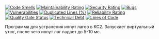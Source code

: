 [![Code Smells][code_smells_badge]][code_smells_link]
[![Maintainability Rating][maintainability_rating_badge]][maintainability_rating_link]
[![Security Rating][security_rating_badge]][security_rating_link]
[![Bugs][bugs_badge]][bugs_link]
[![Vulnerabilities][vulnerabilities_badge]][vulnerabilities_link]
[![Duplicated Lines (%)][duplicated_lines_density_badge]][duplicated_lines_density_link]
[![Reliability Rating][reliability_rating_badge]][reliability_rating_link]
[![Quality Gate Status][quality_gate_status_badge]][quality_gate_status_link]
[![Technical Debt][technical_debt_badge]][technical_debt_link]
[![Lines of Code][lines_of_code_badge]][lines_of_code_link]

Программа для устранения инпут лагов в КС2. Запускает виртуальный утюг, после чего инпут лаг падает до 5-10 мс.

<!----------------------------------------------------------------------------->

[code_smells_badge]: https://sonarcloud.io/api/project_badges/measure?project=Hummel009_CS-Iron-Fixer&metric=code_smells

[code_smells_link]: https://sonarcloud.io/summary/overall?id=Hummel009_CS-Iron-Fixer

[maintainability_rating_badge]: https://sonarcloud.io/api/project_badges/measure?project=Hummel009_CS-Iron-Fixer&metric=sqale_rating

[maintainability_rating_link]: https://sonarcloud.io/summary/overall?id=Hummel009_CS-Iron-Fixer

[security_rating_badge]: https://sonarcloud.io/api/project_badges/measure?project=Hummel009_CS-Iron-Fixer&metric=security_rating

[security_rating_link]: https://sonarcloud.io/summary/overall?id=Hummel009_CS-Iron-Fixer

[bugs_badge]: https://sonarcloud.io/api/project_badges/measure?project=Hummel009_CS-Iron-Fixer&metric=bugs

[bugs_link]: https://sonarcloud.io/summary/overall?id=Hummel009_CS-Iron-Fixer

[vulnerabilities_badge]: https://sonarcloud.io/api/project_badges/measure?project=Hummel009_CS-Iron-Fixer&metric=vulnerabilities

[vulnerabilities_link]: https://sonarcloud.io/summary/overall?id=Hummel009_CS-Iron-Fixer

[duplicated_lines_density_badge]: https://sonarcloud.io/api/project_badges/measure?project=Hummel009_CS-Iron-Fixer&metric=duplicated_lines_density

[duplicated_lines_density_link]: https://sonarcloud.io/summary/overall?id=Hummel009_CS-Iron-Fixer

[reliability_rating_badge]: https://sonarcloud.io/api/project_badges/measure?project=Hummel009_CS-Iron-Fixer&metric=reliability_rating

[reliability_rating_link]: https://sonarcloud.io/summary/overall?id=Hummel009_CS-Iron-Fixer

[quality_gate_status_badge]: https://sonarcloud.io/api/project_badges/measure?project=Hummel009_CS-Iron-Fixer&metric=alert_status

[quality_gate_status_link]: https://sonarcloud.io/summary/overall?id=Hummel009_CS-Iron-Fixer

[technical_debt_badge]: https://sonarcloud.io/api/project_badges/measure?project=Hummel009_CS-Iron-Fixer&metric=sqale_index

[technical_debt_link]: https://sonarcloud.io/summary/overall?id=Hummel009_CS-Iron-Fixer

[lines_of_code_badge]: https://sonarcloud.io/api/project_badges/measure?project=Hummel009_CS-Iron-Fixer&metric=ncloc

[lines_of_code_link]: https://sonarcloud.io/summary/overall?id=Hummel009_CS-Iron-Fixer
